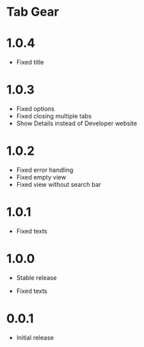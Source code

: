 # Tab Gear

# 1.0.4

* Fixed title

# 1.0.3

* Fixed options
* Fixed closing multiple tabs
* Show Details instead of Developer website

# 1.0.2

* Fixed error handling 
* Fixed empty view 
* Fixed view without search bar 

# 1.0.1

* Fixed texts

# 1.0.0

* Stable release

* Fixed texts 

# 0.0.1

* Initial release

